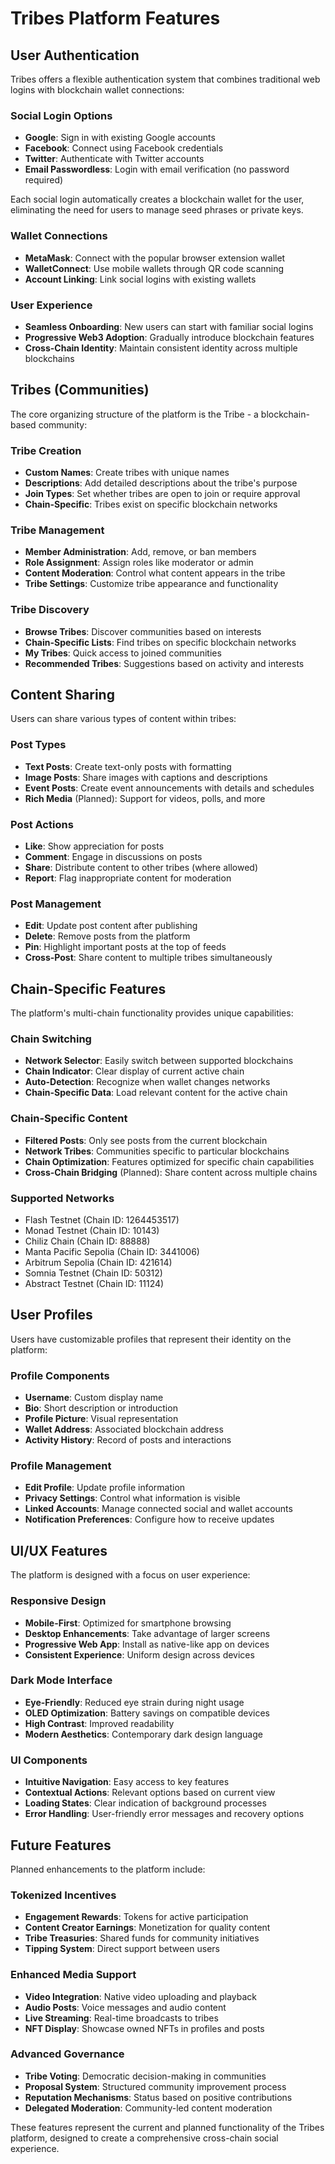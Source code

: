 # Tribes Platform Features

## User Authentication

Tribes offers a flexible authentication system that combines traditional web logins with blockchain wallet connections:

### Social Login Options

- **Google**: Sign in with existing Google accounts
- **Facebook**: Connect using Facebook credentials
- **Twitter**: Authenticate with Twitter accounts
- **Email Passwordless**: Login with email verification (no password required)

Each social login automatically creates a blockchain wallet for the user, eliminating the need for users to manage seed phrases or private keys.

### Wallet Connections

- **MetaMask**: Connect with the popular browser extension wallet
- **WalletConnect**: Use mobile wallets through QR code scanning
- **Account Linking**: Link social logins with existing wallets

### User Experience

- **Seamless Onboarding**: New users can start with familiar social logins
- **Progressive Web3 Adoption**: Gradually introduce blockchain features
- **Cross-Chain Identity**: Maintain consistent identity across multiple blockchains

## Tribes (Communities)

The core organizing structure of the platform is the Tribe - a blockchain-based community:

### Tribe Creation

- **Custom Names**: Create tribes with unique names
- **Descriptions**: Add detailed descriptions about the tribe's purpose
- **Join Types**: Set whether tribes are open to join or require approval
- **Chain-Specific**: Tribes exist on specific blockchain networks

### Tribe Management

- **Member Administration**: Add, remove, or ban members
- **Role Assignment**: Assign roles like moderator or admin
- **Content Moderation**: Control what content appears in the tribe
- **Tribe Settings**: Customize tribe appearance and functionality

### Tribe Discovery

- **Browse Tribes**: Discover communities based on interests
- **Chain-Specific Lists**: Find tribes on specific blockchain networks
- **My Tribes**: Quick access to joined communities
- **Recommended Tribes**: Suggestions based on activity and interests

## Content Sharing

Users can share various types of content within tribes:

### Post Types

- **Text Posts**: Create text-only posts with formatting
- **Image Posts**: Share images with captions and descriptions
- **Event Posts**: Create event announcements with details and schedules
- **Rich Media** (Planned): Support for videos, polls, and more

### Post Actions

- **Like**: Show appreciation for posts
- **Comment**: Engage in discussions on posts
- **Share**: Distribute content to other tribes (where allowed)
- **Report**: Flag inappropriate content for moderation

### Post Management

- **Edit**: Update post content after publishing
- **Delete**: Remove posts from the platform
- **Pin**: Highlight important posts at the top of feeds
- **Cross-Post**: Share content to multiple tribes simultaneously

## Chain-Specific Features

The platform's multi-chain functionality provides unique capabilities:

### Chain Switching

- **Network Selector**: Easily switch between supported blockchains
- **Chain Indicator**: Clear display of current active chain
- **Auto-Detection**: Recognize when wallet changes networks
- **Chain-Specific Data**: Load relevant content for the active chain

### Chain-Specific Content

- **Filtered Posts**: Only see posts from the current blockchain
- **Network Tribes**: Communities specific to particular blockchains
- **Chain Optimization**: Features optimized for specific chain capabilities
- **Cross-Chain Bridging** (Planned): Share content across multiple chains

### Supported Networks

- Flash Testnet (Chain ID: 1264453517)
- Monad Testnet (Chain ID: 10143)
- Chiliz Chain (Chain ID: 88888)
- Manta Pacific Sepolia (Chain ID: 3441006)
- Arbitrum Sepolia (Chain ID: 421614)
- Somnia Testnet (Chain ID: 50312)
- Abstract Testnet (Chain ID: 11124)

## User Profiles

Users have customizable profiles that represent their identity on the platform:

### Profile Components

- **Username**: Custom display name
- **Bio**: Short description or introduction
- **Profile Picture**: Visual representation
- **Wallet Address**: Associated blockchain address
- **Activity History**: Record of posts and interactions

### Profile Management

- **Edit Profile**: Update profile information
- **Privacy Settings**: Control what information is visible
- **Linked Accounts**: Manage connected social and wallet accounts
- **Notification Preferences**: Configure how to receive updates

## UI/UX Features

The platform is designed with a focus on user experience:

### Responsive Design

- **Mobile-First**: Optimized for smartphone browsing
- **Desktop Enhancements**: Take advantage of larger screens
- **Progressive Web App**: Install as native-like app on devices
- **Consistent Experience**: Uniform design across devices

### Dark Mode Interface

- **Eye-Friendly**: Reduced eye strain during night usage
- **OLED Optimization**: Battery savings on compatible devices
- **High Contrast**: Improved readability
- **Modern Aesthetics**: Contemporary dark design language

### UI Components

- **Intuitive Navigation**: Easy access to key features
- **Contextual Actions**: Relevant options based on current view
- **Loading States**: Clear indication of background processes
- **Error Handling**: User-friendly error messages and recovery options

## Future Features

Planned enhancements to the platform include:

### Tokenized Incentives

- **Engagement Rewards**: Tokens for active participation
- **Content Creator Earnings**: Monetization for quality content
- **Tribe Treasuries**: Shared funds for community initiatives
- **Tipping System**: Direct support between users

### Enhanced Media Support

- **Video Integration**: Native video uploading and playback
- **Audio Posts**: Voice messages and audio content
- **Live Streaming**: Real-time broadcasts to tribes
- **NFT Display**: Showcase owned NFTs in profiles and posts

### Advanced Governance

- **Tribe Voting**: Democratic decision-making in communities
- **Proposal System**: Structured community improvement process
- **Reputation Mechanisms**: Status based on positive contributions
- **Delegated Moderation**: Community-led content moderation

These features represent the current and planned functionality of the Tribes platform, designed to create a comprehensive cross-chain social experience. 